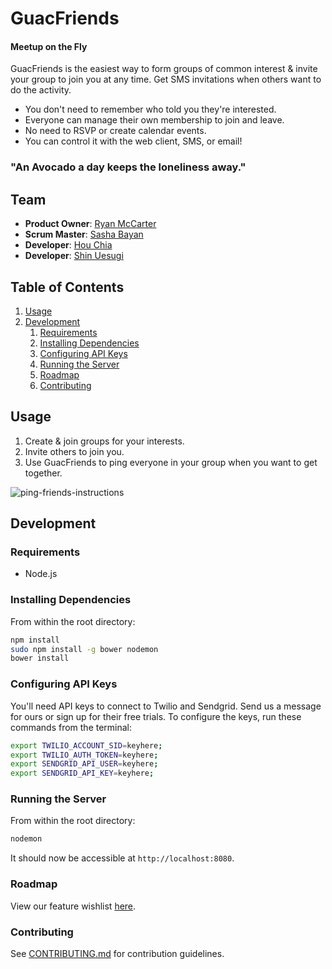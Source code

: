 # GuacFriends

#### Meetup on the Fly

GuacFriends is the easiest way to form groups of common interest & invite your group to join you at any time. Get SMS invitations when others want to do the activity.

* You don't need to remember who told you they're interested.
* Everyone can manage their own membership to join and leave.
* No need to RSVP or create calendar events.
* You can control it with the web client, SMS, or email!

### "An Avocado a day keeps the loneliness away."

## Team

  - __Product Owner__: [Ryan McCarter](https://github.com/mccarter)
  - __Scrum Master__: [Sasha Bayan](https://github.com/SashaBayan)
  - __Developer__: [Hou Chia](https://github.com/kchia)
  - __Developer__: [Shin Uesugi](https://github.com/p3tuh)

## Table of Contents

1. [Usage](#Usage)
1. [Development](#development)
    1. [Requirements](#requirements)
    1. [Installing Dependencies](#installing-dependencies)
    1. [Configuring API Keys](#configuring-api-keys)
    1. [Running the Server](#running-the-server)
    1. [Roadmap](#roadmap)
    1. [Contributing](#contributing)

## Usage

1. Create & join groups for your interests.
2. Invite others to join you.
3. Use GuacFriends to ping everyone in your group when you want to get together.

![ping-friends-instructions](https://cloud.githubusercontent.com/assets/6340841/6011558/1d3f8c98-aaf2-11e4-8feb-f4da42c14bcf.png)

## Development

### Requirements

- Node.js

### Installing Dependencies

From within the root directory:

```sh
npm install
sudo npm install -g bower nodemon
bower install
```

### Configuring API Keys

You'll need API keys to connect to Twilio and Sendgrid. Send us a message for ours or sign up for their free trials. To configure the keys, run these commands from the terminal:

```sh
export TWILIO_ACCOUNT_SID=keyhere;
export TWILIO_AUTH_TOKEN=keyhere;
export SENDGRID_API_USER=keyhere;
export SENDGRID_API_KEY=keyhere;
```

### Running the Server

From within the root directory:

```sh
nodemon
```

It should now be accessible at `http://localhost:8080`.

### Roadmap

View our feature wishlist [here](https://github.com/Boundless-Avocado/Boundless-Avocado/wiki/Feature-Wishlist).

### Contributing

See [CONTRIBUTING.md](CONTRIBUTING.md) for contribution guidelines.
